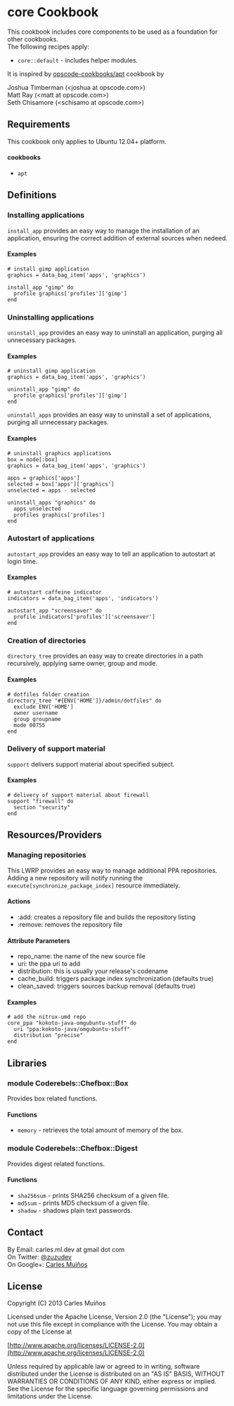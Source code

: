# core Cookbook

This cookbook includes core components to be used as a foundation for other cookbooks.  
The following recipes apply:

- `core::default` - includes helper modules.

It is inspired by [opscode-cookbooks/apt](https://github.com/opscode-cookbooks/apt) cookbook
by  

Joshua Timberman (&lt;joshua at opscode.com&gt;)  
Matt Ray (&lt;matt at opscode.com&gt;)  
Seth Chisamore (&lt;schisamo at opscode.com&gt;)


## Requirements

This cookbook only applies to Ubuntu 12.04+ platform.

#### cookbooks
- `apt`


## Definitions

### Installing applications

`install_app` provides an easy way to manage the installation of an application,
ensuring the correct addition of external sources when nedeed.

#### Examples

    # install gimp application
    graphics = data_bag_item('apps', 'graphics')

    install_app "gimp" do
      profile graphics['profiles']['gimp']
    end

### Uninstalling applications

`uninstall_app` provides an easy way to uninstall an application,
purging all unnecessary packages.

#### Examples

    # uninstall gimp application
    graphics = data_bag_item('apps', 'graphics')

    uninstall_app "gimp" do
      profile graphics['profiles']['gimp']
    end

`uninstall_apps` provides an easy way to uninstall a set of applications,
purging all unnecessary packages.

#### Examples

    # uninstall graphics applications
    box = node[:box]
    graphics = data_bag_item('apps', 'graphics')

    apps = graphics['apps']
    selected = box['apps']['graphics']
    unselected = apps - selected

    uninstall_apps "graphics" do
      apps unselected
      profiles graphics['profiles']
    end

### Autostart of applications

`autostart_app` provides an easy way to tell an application to autostart at login time.

#### Examples

    # autostart caffeine indicator
    indicators = data_bag_item('apps', 'indicators')

    autostart_app "screensaver" do
      profile indicators['profiles']['screensaver']
    end

### Creation of directories

`directory_tree` provides an easy way to create directories in a path recursively, applying same owner, group and mode.

#### Examples

    # dotfiles folder creation
    directory_tree "#{ENV['HOME']}/admin/dotfiles" do
      exclude ENV['HOME']
      owner username
      group groupname
      mode 00755
    end

### Delivery of support material

`support` delivers support material about specified subject.

#### Examples

    # delivery of support material about firewall
    support "firewall" do
      section "security"
    end


## Resources/Providers

### Managing repositories

This LWRP provides an easy way to manage additional PPA repositories.
Adding a new repository will notify running the `execute[synchronize_package_index]`
resource immediately.

#### Actions

- :add: creates a repository file and builds the repository listing
- :remove: removes the repository file

#### Attribute Parameters

- repo_name: the name of the new source file
- uri: the ppa uri to add
- distribution: this is usually your release's codename
- cache_build: triggers package index synchronization (defaults true)
- clean_saved: triggers sources backup removal (defaults true)

#### Examples

    # add the nitrux-umd repo
    core_ppa "kokoto-java-omgubuntu-stuff" do
      uri "ppa:kokoto-java/omgubuntu-stuff"
      distribution "precise"
    end


## Libraries

### module Coderebels::Chefbox::Box

Provides box related functions.

#### Functions

- `memory` - retrieves the total amount of memory of the box.

### module Coderebels::Chefbox::Digest

Provides digest related functions.

#### Functions

- `sha256sum` - prints SHA256 checksum of a given file.
- `md5sum` - prints MD5 checksum of a given file.
- `shadow` - shadows plain text passwords.


## Contact

By Email:   carles.ml.dev at gmail dot com  
On Twitter: [@zuzudev](https://twitter.com/zuzudev)  
On Google+: [Carles Muiños](https://plus.google.com/109480759201585988691)


## License

Copyright (C) 2013 Carles Muiños

Licensed under the Apache License, Version 2.0 (the "License");
you may not use this file except in compliance with the License.
You may obtain a copy of the License at

[http://www.apache.org/licenses/LICENSE-2.0](http://www.apache.org/licenses/LICENSE-2.0)

Unless required by applicable law or agreed to in writing, software
distributed under the License is distributed on an "AS IS" BASIS,
WITHOUT WARRANTIES OR CONDITIONS OF ANY KIND, either express or implied.
See the License for the specific language governing permissions and
limitations under the License.

